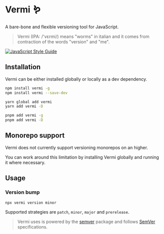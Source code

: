 # Vermi 🪱

A bare-bone and flexible versioning tool for JavaScript.

> Vermi (IPA: /'vɛrmi/) means "worms" in italian and it comes from contraction of the words "version" and "me".

[![JavaScript Style Guide](https://img.shields.io/badge/code_style-standard-brightgreen.svg)](https://standardjs.com)

## Installation

Vermi can be either installed globally or locally as a dev dependency.

```sh
npm install vermi -g
npm install vermi --save-dev

yarn global add vermi
yarn add vermi -D

pnpm add vermi -g
pnpm add vermi -D
```

## Monorepo support

Vermi does not currently support versioning monorepos on an higher.

You can work around this limitation by installing Vermi globally and running it where necessary.

## Usage

### Version bump

```sh
npx vermi version minor
```

Supported strategies are `patch`, `minor`, `major` and `prerelease`.

> Vermi uses is powered by the [semver] package and follows [SemVer][semver-specs] specifications.

[semver]: https://www.npmjs.com/package/semver
[semver-specs]: https://semver.org/